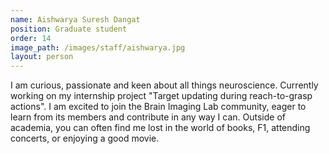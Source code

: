 ```yaml
---
name: Aishwarya Suresh Dangat
position: Graduate student
order: 14
image_path: /images/staff/aishwarya.jpg
layout: person
---
```

I am curious, passionate and keen about all things neuroscience. Currently working on my internship project "Target updating during reach-to-grasp actions". I am excited to join the Brain Imaging Lab community, eager to learn from its members and contribute in any way I can. Outside of academia, you can often find me lost in the world of books, F1,  attending concerts, or enjoying a good movie.
